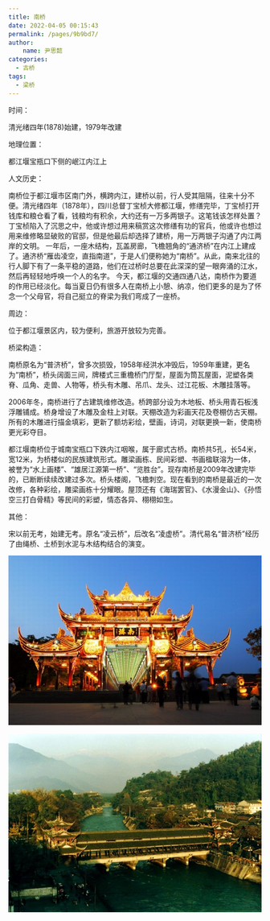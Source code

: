 ```yaml
---
title: 南桥
date: 2022-04-05 00:15:43
permalink: /pages/9b9bd7/
author:
    name: 尹思懿
categories:
  - 古桥
tags:
  - 梁桥 
---
```

时间：

清光绪四年(1878)始建，1979年改建

地理位置：

都江堰宝瓶口下侧的岷江内江上

人文历史：

南桥位于都江堰市区南门外，横跨内江，建桥以前，行人受其阻隔，往来十分不便。清光绪四年（1878年），四川总督丁宝桢大修都江堰，修缮完毕，丁宝桢打开钱库和粮仓看了看，钱粮均有积余，大约还有一万多两银子。这笔钱该怎样处置？丁宝桢陷入了沉思之中，他或许想过用来稿赏这次修缮有功的官兵，他或许也想过用来维修略显破败的官邸，但是他最后却选择了建桥，用一万两银子沟通了内江两岸的文明。 一年后，一座木结构，瓦盖房廊，飞檐翘角的“通济桥”在内江上建成了。通济桥“雁齿凌空，直指南道”，于是人们便称她为“南桥”。从此，南来北往的行人脚下有了一条平稳的道路，他们在过桥时总要在此深深的望一眼奔涌的江水， 然后再轻轻地呼唤一个人的名字。  今天，都江堰的交通四通八达，南桥作为要道的作用已经淡化。每当夏日仍有很多人在南桥上小憩、纳凉，他们更多的是为了怀念一个父母官，将自己挺立的脊梁为我们弯成了一座桥。

周边：

位于都江堰景区内，较为便利，旅游开放较为完善。

桥梁构造：

南桥原名为“普济桥”，曾多次损毁，1958年经洪水冲毁后，1959年重建，更名为“南桥”，桥头阔面三间，牌楼式三重檐桥门厅型，屋面为筒瓦屋面，泥塑各类脊、瓜角、走兽、人物等，桥头有木雕、吊爪、龙头、过江花板、木雕挂落等。

2006年冬，南桥进行了古建筑维修改造。桥跨部分设为木地板、桥头用青石板浅浮雕铺成。桥身增设了木雕及金柱上对联。天棚改造为彩画天花及卷棚仿古天棚。所有的木雕进行描金填彩，更新了额坊彩绘，壁画，诗词，对联更换一新，使南桥更光彩夺目。

都江堰南桥位于城南宝瓶口下跌内江咽喉，属于廊式古桥。南桥共5孔，长54米，宽12米，为桥楼似的民族建筑形式。雕梁画栋、民间彩塑、书画楹联溶为一体，被誉为“水上画楼”、“雄居江源第一桥”、“览胜台”。现存南桥是2009年改建完毕的，已断断续续改建过多次。桥头楼阁，飞檐刺空。现在看到的南桥是最近的一次改修，各种彩绘，雕梁画栋十分耀眼。屋顶还有《海瑞罢官》、《水漫金山》、《孙悟空三打白骨精》等民间的彩塑，情态各异、栩栩如生。

其他：

宋以前无考，始建无考。原名“凌云桥”，后改名“凌虚桥”。清代易名“普济桥”经历了由绳桥、土桥到水泥与木结构结合的演变。

![南桥](/img/photo/29.jpg)

![南桥](/img/photo/30.jpg)
